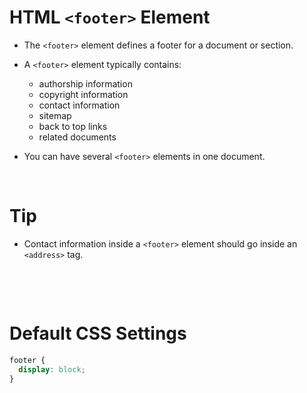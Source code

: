 # HTML `<footer>` Element

- The `<footer>` element defines a footer for a document or section.

- A `<footer>` element typically contains:

  - authorship information
  - copyright information
  - contact information
  - sitemap
  - back to top links
  - related documents

- You can have several `<footer>` elements in one document.

&nbsp;

# Tip

- Contact information inside a `<footer>` element should go inside an `<address>` tag.

&nbsp;

&nbsp;

# Default CSS Settings

```css
footer {
  display: block;
}
```

&nbsp;

&nbsp;
